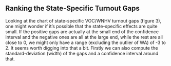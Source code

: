 ## Ranking the State-Specific Turnout Gaps

Looking at the chart of state-specific VOC/WNHV turnout gaps (figure 3),
one might wonder if it’s possible that the state-specific effects are quite
small. If the positive gaps are actually at the small end of the confidence
interval and the negative ones are all at the large end, while the rest are
all close to 0, we might only have a range (excluding the outlier of WA) of
-3 to 2.  It seems worth digging into that a bit.  Firstly we can also compute
the standard-deviation (width) of the gaps and a confidence interval around that.
